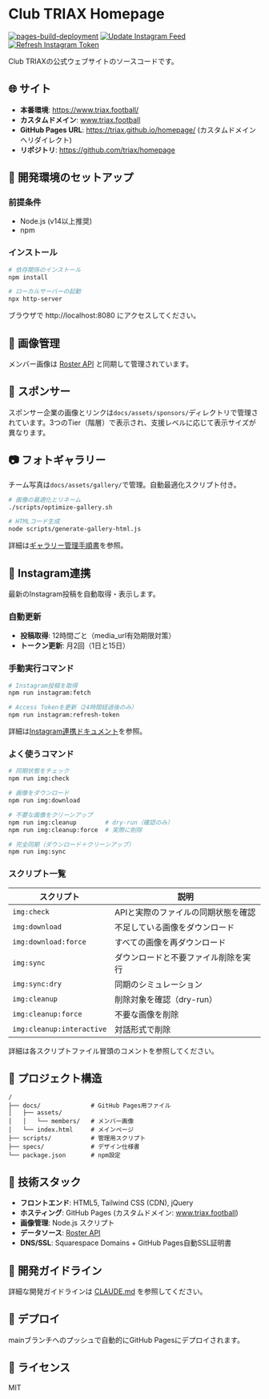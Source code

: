 # Club TRIAX Homepage

[![pages-build-deployment](https://github.com/triax/homepage/actions/workflows/pages/pages-build-deployment/badge.svg)](https://github.com/triax/homepage/actions/workflows/pages/pages-build-deployment)
[![Update Instagram Feed](https://github.com/triax/homepage/actions/workflows/fetch-instagram-posts.yml/badge.svg)](https://github.com/triax/homepage/actions/workflows/fetch-instagram-posts.yml)
[![Refresh Instagram Token](https://github.com/triax/homepage/actions/workflows/refresh-instagram-token.yml/badge.svg)](https://github.com/triax/homepage/actions/workflows/refresh-instagram-token.yml)

Club TRIAXの公式ウェブサイトのソースコードです。

## 🌐 サイト

- **本番環境**: https://www.triax.football/
- **カスタムドメイン**: www.triax.football
- **GitHub Pages URL**: https://triax.github.io/homepage/ (カスタムドメインへリダイレクト)
- **リポジトリ**: https://github.com/triax/homepage

## 🚀 開発環境のセットアップ

### 前提条件

- Node.js (v14以上推奨)
- npm

### インストール

```bash
# 依存関係のインストール
npm install

# ローカルサーバーの起動
npx http-server
```

ブラウザで http://localhost:8080 にアクセスしてください。

## 📸 画像管理

メンバー画像は [Roster API](https://github.com/triax/roster-api) と同期して管理されています。

## 🤝 スポンサー

スポンサー企業の画像とリンクは`docs/assets/sponsors/`ディレクトリで管理されています。3つのTier（階層）で表示され、支援レベルに応じて表示サイズが異なります。

## 📷 フォトギャラリー

チーム写真は`docs/assets/gallery/`で管理。自動最適化スクリプト付き。

```bash
# 画像の最適化とリネーム
./scripts/optimize-gallery.sh

# HTMLコード生成
node scripts/generate-gallery-html.js
```

詳細は[ギャラリー管理手順書](knowledge/04-operations/gallery-management.md)を参照。

## 📱 Instagram連携

最新のInstagram投稿を自動取得・表示します。

### 自動更新
- **投稿取得**: 12時間ごと（media_url有効期限対策）
- **トークン更新**: 月2回（1日と15日）

### 手動実行コマンド
```bash
# Instagram投稿を取得
npm run instagram:fetch

# Access Tokenを更新（24時間経過後のみ）
npm run instagram:refresh-token
```

詳細は[Instagram連携ドキュメント](knowledge/02-architecture/instagram-integration.md)を参照。

### よく使うコマンド

```bash
# 同期状態をチェック
npm run img:check

# 画像をダウンロード
npm run img:download

# 不要な画像をクリーンアップ
npm run img:cleanup        # dry-run（確認のみ）
npm run img:cleanup:force  # 実際に削除

# 完全同期（ダウンロード＋クリーンアップ）
npm run img:sync
```

### スクリプト一覧

| スクリプト | 説明 |
|-----------|------|
| `img:check` | APIと実際のファイルの同期状態を確認 |
| `img:download` | 不足している画像をダウンロード |
| `img:download:force` | すべての画像を再ダウンロード |
| `img:sync` | ダウンロードと不要ファイル削除を実行 |
| `img:sync:dry` | 同期のシミュレーション |
| `img:cleanup` | 削除対象を確認（dry-run） |
| `img:cleanup:force` | 不要な画像を削除 |
| `img:cleanup:interactive` | 対話形式で削除 |

詳細は各スクリプトファイル冒頭のコメントを参照してください。

## 📁 プロジェクト構造

```
/
├── docs/              # GitHub Pages用ファイル
│   ├── assets/
│   │   └── members/   # メンバー画像
│   └── index.html     # メインページ
├── scripts/           # 管理用スクリプト
├── specs/             # デザイン仕様書
└── package.json       # npm設定
```

## 🔧 技術スタック

- **フロントエンド**: HTML5, Tailwind CSS (CDN), jQuery
- **ホスティング**: GitHub Pages (カスタムドメイン: www.triax.football)
- **画像管理**: Node.js スクリプト
- **データソース**: [Roster API](https://github.com/triax/roster-api)
- **DNS/SSL**: Squarespace Domains + GitHub Pages自動SSL証明書

## 📝 開発ガイドライン

詳細な開発ガイドラインは [CLAUDE.md](./CLAUDE.md) を参照してください。

## 🚢 デプロイ

mainブランチへのプッシュで自動的にGitHub Pagesにデプロイされます。

## 📄 ライセンス

MIT

